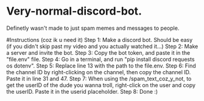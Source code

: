 # Very-normal-discord-bot.
Definetly wasn't made to just spam memes and messages to people.

#Instructions (coz ik u need it)
Step 1: Make a discord bot. Should be easy (if you didn't skip past my video and you actually watched it...)
Step 2: Make a server and invite the bot.
Step 3: Copy the bot token, and paste it in the "file.env" file.
Step 4: Go in a terminal, and run "pip install discord requests os dotenv".
Step 5: Replace line 13 with the path to the file.env.
Step 6: Find the channel ID by right-clicking on the channel, then copy the channel ID. Paste it in line 31 and 47.
Step 7: When using the /spam_text_coz_y_not, to get the userID of the dude you wanna troll, right-click on the user and copy the userID. Paste it in the userid placeholder.
Step 8: Done :)
